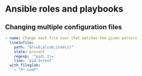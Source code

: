 # Ansible roles and playbooks
## Changing multiple configuration files

```yml
- name: Change each file over that matches the given pattern
  lineinfile:
    path: "&lcub;&lcub;item\}}"
    state: present
    regexp: '^pid\.1\='
    line: 'pid.1=test'
  with_fileglob:
    - "h*.conf"
```
